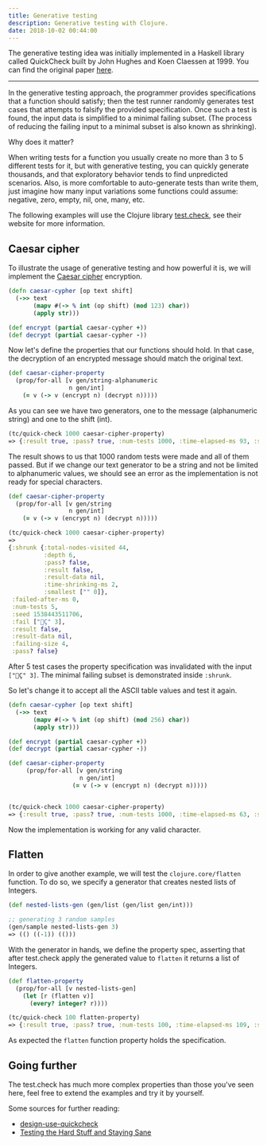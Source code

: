 ```yaml
---
title: Generative testing
description: Generative testing with Clojure.
date: 2018-10-02 00:44:00
---
```


The generative testing idea was initially implemented in a Haskell library called QuickCheck built by John Hughes and Koen Claessen at 1999. You can find the original paper [here](http://www.cs.tufts.edu/~nr/cs257/archive/john-hughes/quick.pdf ).

---

In the generative testing approach, the programmer provides specifications that a function should satisfy; then the test runner randomly generates test cases that attempts to falsify the provided specification. Once such a test is found,  the input data is simplified to a minimal failing subset. (The process of reducing the failing input to a minimal subset is also known as shrinking).

Why does it matter?

When writing tests for a function you usually create no more than 3 to 5 different tests for it, but with generative testing, you can quickly generate thousands, and that exploratory behavior tends to find unpredicted scenarios. Also, is more comfortable to auto-generate tests than write them, just imagine how many input variations some functions could assume: negative, zero, empty, nil, one, many, etc.

The following examples will use the Clojure library [test.check](https://github.com/clojure/test.check), see their website for more information.

## Caesar cipher

To illustrate the usage of generative testing and how powerful it is, we will implement the [Caesar cipher](https://en.wikipedia.org/wiki/Caesar_cipher) encryption.

```clojure
(defn caesar-cypher [op text shift]
  (->> text
       (mapv #(-> % int (op shift) (mod 123) char))
       (apply str)))

(def encrypt (partial caesar-cypher +))
(def decrypt (partial caesar-cypher -))
```

Now let's define the properties that our functions should hold. In that case, the decryption of an encrypted message should match the original text.

```clojure
(def caesar-cipher-property
  (prop/for-all [v gen/string-alphanumeric
                 n gen/int]
    (= v (-> v (encrypt n) (decrypt n)))))
```

As you can see we have two generators, one to the message (alphanumeric string) and one to the shift (int).

```clojure
(tc/quick-check 1000 caesar-cipher-property)
=> {:result true, :pass? true, :num-tests 1000, :time-elapsed-ms 93, :seed 1538443015722}
```

The result shows to us that 1000 random tests were made and all of them passed. But if we change our text generator to be a string and not be limited to alphanumeric values, we should see an error as the implementation is not ready for special characters.

```clojure
(def caesar-cipher-property
  (prop/for-all [v gen/string
                 n gen/int]
    (= v (-> v (encrypt n) (decrypt n)))))

(tc/quick-check 1000 caesar-cipher-property)
=>
{:shrunk {:total-nodes-visited 44,
          :depth 6,
          :pass? false,
          :result false,
          :result-data nil,
          :time-shrinking-ms 2,
          :smallest ["" 0]},
 :failed-after-ms 0,
 :num-tests 5,
 :seed 1538443511706,
 :fail ["Ç" 3],
 :result false,
 :result-data nil,
 :failing-size 4,
 :pass? false}
```

After 5 test cases the property specification was invalidated with the input `["Ç" 3]`. The minimal failing subset is demonstrated inside `:shrunk`.

So let's change it to accept all the ASCII table values and test it again.

```clojure
(defn caesar-cypher [op text shift]
  (->> text
       (mapv #(-> % int (op shift) (mod 256) char))
       (apply str)))

(def encrypt (partial caesar-cypher +))
(def decrypt (partial caesar-cypher -))

(def caesar-cipher-property
     (prop/for-all [v gen/string
                    n gen/int]
                  (= v (-> v (encrypt n) (decrypt n)))))


(tc/quick-check 1000 caesar-cipher-property)
=> {:result true, :pass? true, :num-tests 1000, :time-elapsed-ms 63, :seed 1538444040938}
```

Now the implementation is working for any valid character.

## Flatten

In order to give another example, we will test the `clojure.core/flatten` function. To do so, we specify a generator that creates nested lists of Integers.

```clojure
(def nested-lists-gen (gen/list (gen/list gen/int)))

;; generating 3 random samples 
(gen/sample nested-lists-gen 3)
=> (() ((-1)) (()))
```

With the generator in hands, we define the property spec, asserting that after test.check apply the generated value to `flatten` it returns a list of Integers.

```clojure
(def flatten-property
  (prop/for-all [v nested-lists-gen]
    (let [r (flatten v)]
      (every? integer? r))))

(tc/quick-check 100 flatten-property)
=> {:result true, :pass? true, :num-tests 100, :time-elapsed-ms 109, :seed 1538445795665}
```

As expected the `flatten` function property holds the specification.

## Going further
The test.check has much more complex properties than those you've seen here, feel free to extend the examples and try it by yourself.

Some sources for further reading:

- [design-use-quickcheck](https://begriffs.com/posts/2017-01-14-design-use-quickcheck.html)
- [Testing the Hard Stuff and Staying Sane](https://www.youtube.com/watch?v=zi0rHwfiX1Q)

